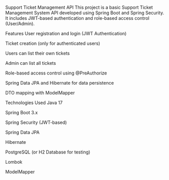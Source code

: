  Support Ticket Management API
This project is a basic Support Ticket Management System API developed using Spring Boot and Spring Security.
It includes JWT-based authentication and role-based access control (User/Admin).

Features
User registration and login (JWT Authentication)

Ticket creation (only for authenticated users)

Users can list their own tickets

Admin can list all tickets

Role-based access control using @PreAuthorize

Spring Data JPA and Hibernate for data persistence

DTO mapping with ModelMapper

Technologies Used
Java 17

Spring Boot 3.x

Spring Security (JWT-based)

Spring Data JPA

Hibernate

PostgreSQL (or H2 Database for testing)

Lombok

ModelMapper
